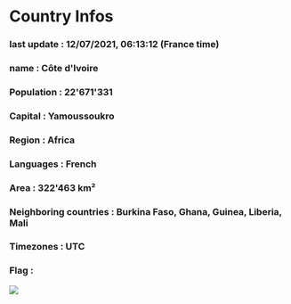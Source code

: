 # Country  Infos
### last update : 12/07/2021, 06:13:12 (France time)

### name : Côte d'Ivoire
### Population : 22'671'331
### Capital : Yamoussoukro
### Region : Africa
### Languages : French
### Area : 322'463 km²
### Neighboring countries : Burkina Faso, Ghana, Guinea, Liberia, Mali
### Timezones : UTC

### Flag :
![](https://restcountries.eu/data/civ.svg)